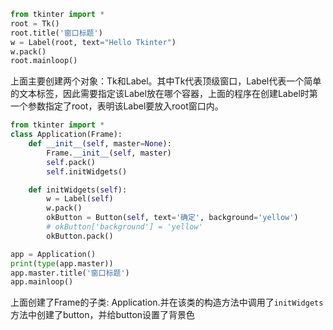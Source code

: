 ```python
from tkinter import *
root = Tk()
root.title('窗口标题')
w = Label(root, text="Hello Tkinter")
w.pack()
root.mainloop()
```

上面主要创建两个对象：Tk和Label。其中Tk代表顶级窗口，Label代表一个简单的文本标签，因此需要指定该Label放在哪个容器，上面的程序在创建Label时第一个参数指定了root，表明该Label要放入root窗口内。

```python
from tkinter import *
class Application(Frame):
    def __init__(self, master=None):
        Frame.__init__(self, master)
        self.pack()
        self.initWidgets()

    def initWidgets(self):
        w = Label(self)
        w.pack()
        okButton = Button(self, text='确定', background='yellow')
        # okButton['background'] = 'yellow'
        okButton.pack()

app = Application()
print(type(app.master))
app.master.title('窗口标题')
app.mainloop()
```

上面创建了Frame的子类: Application.并在该类的构造方法中调用了`initWidgets`方法中创建了button，并给button设置了背景色

